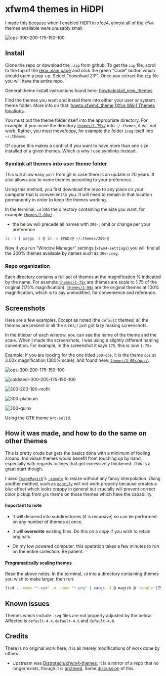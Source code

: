 # xfwm4 themes in HiDPI

I made this because when I enabled [HiDPI in xfce4](https://wiki.archlinux.org/title/HiDPI#Xfce), almost all of the `xfwm` themes available were unusably small.  

![ops-300-200-175-150-100](docs/images/ops-300-200-175-150-100.png)

## Install

Clone the repo or download the `.zip`  from github. To get the `zip` file, scroll to the top of the [repo main page](https://github.com/CouldBeThis/xfwm4-themes-HiDPI/) and click the green "Code" button which should open a pop-up. Select "download ZIP". Once you extract the `zip` file you will have the entire repo. 

General theme install instructions found here: [howto:install_new_themes](https://wiki.xfce.org/howto:install_new_themes)

Find the themes you want and install them into either your user or system theme folder.  More info on that: [howto:xfwm4_theme [Xfce Wiki] Themes locations](https://wiki.xfce.org/howto/xfwm4_theme#themes_locations).

You must put the theme folder itself into the appropriate directory. For example, if you move the directory  [`themes/1-75x/`](themes/1-75x/) into `~/.themes`, it will *not* work. Rather, you must move/copy, for example the folder `iceg`  itself into `~/.themes`.

Of course  this makes a conflict if you want to have more than one size installed of a given themes. Which is why I use symlinks instead. 

### Symlink all themes into user theme folder

This will allow easy `pull` from git in case there is an update in 20 years. It also allows you to name themes according to your preference. 

Using this method, you first download the repo to any place on your computer that is convenient to you. It will need to remain in that location permanently in order to keep the themes working.

In the terminal, `cd` into the directory containing the size you want, for example [`themes/2-00x/`](themes/2-00x).

* the below will precede all names with `200-`; omit or change per your preference


```sh
ls -1 | xargs -I @ ln -s $PWD/@ ~/.themes/200-@
```

Now if you run "Window Manager" settings (`xfwm4-settings`) you will find all the 200% themes available by names such as `200-iceg`. 

### Repo organization

Each directory contains a full set of themes at the magnification % indicated by the name. For example [`themes/1-75x`](themes/1-75x) are themes are scale to 1.75 of the original (175% magnification).  [`themes/1-00x`](themes/1-00x)  are the original themes at 100% magnification, which is to say unmodified, for convenience and reference.

## Screenshots

Here are a few examples. Except as noted (the `default` themes) all the themes are present in all the sizes; I just got lazy making screenshots. 

In the titlebar of each window, you can see the name of the theme and the scale. When I made the screenshots, I was using a slightly different naming convention. For example,  in the screenshot it says `175`, this is now `1-75x`

Example: If you are looking for the one titled `300-ops`, it is the theme `ops` at 3.00x magnification (300% scale), and found here: [`themes/3-00x/ops/`](themes/3-00x/ops/).

![ops-300-200-175-150-100](docs/images/ops-300-200-175-150-100.png)

![coldsteel-300-200-175-150-100](docs/images/coldsteel-300-200-175-150-100.png)

![300-200-100-mofit](docs/images/300-200-100-mofit.png)

![300-platinum](docs/images/300-platinum.png)

![300-quinx](docs/images/300-quinx.png)

Using the GTK theme `Arc-solid`. 

## How it was made, and how to do the same on other themes

This is pretty crude but gets the basics done with a minimum of fooling around. Individual themes would benefit from touching up by hand, especially with regards to lines that got excessively thickened. This is a great start though. 

I used [`ImageMagick`](https://imagemagick.org/)'s [`-sample`](https://imagemagick.org/Usage/resize/#sample) to resize without any fancy interpolation.   Using another method, such as [`mogrify`](https://imagemagick.org/script/mogrify.php) will not work properly because creates a blur effect which looks crappy in general but crucially will prevent correct color pickup from `gtk` theme on those themes which have the capability. 

#### Important to note

* It will descend into subdirectories (it is recursive) so can be performed on any number of themes at once. 

* It will **overwrite** existing files. Do this on a *copy* if you wish to retain originals.

* On my low powered computer, this operation takes a few minutes to run on the entire collection. Be patient.

#### Programatically scaling themes

Read the above notes. In the terminal, `cd` into a directory containing themes you wish to make larger, then run:

```sh
find . -name "*.xpm" -o -name "*.png" | xargs -I @ magick @ -sample 175% @
```



## Known issues

Themes which include `.svg` files are not properly adjusted by the below. Affected is `default-4.4`, `default-4.6` and `default-4.8`.

## Credits

There is no original work here; it is all merely modifications of work done by others. 

 * Upstream was [Distrotech/xfwm4-themes](https://github.com/Distrotech/xfwm4-themes); it is a mirror of a repo that no longer exists, though it is [archived](https://git.xfce.org/archive/xfwm4-themes). Some [discussion](https://askubuntu.com/questions/1184207/where-can-i-get-xfwm4-themes-on-xubuntu-19-10) of this.





















